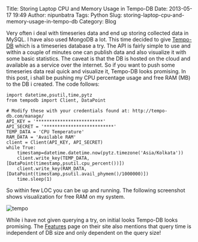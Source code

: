 Title: Storing Laptop CPU and Memory Usage in Tempo-DB
Date: 2013-05-17 19:49
Author: nipunbatra
Tags: Python
Slug: storing-laptop-cpu-and-memory-usage-in-tempo-db
Category: Blog

Very often i deal with timeseries data and end up storing collected data
in MySQL. I have also used MongoDB a lot. This time decided to give
[Tempo-DB][] which is a timeseries database a try. The API is fairly
simple to use and within a couple of minutes one can publish data and
also visualize it with some basic statistics. The caveat is that the DB
is hosted on the cloud and available as a service over the internet. So
if you want to push some timeseries data real quick and visualize it,
Tempo-DB looks promising. In this post, i shall be pushing my CPU
percentage usage and free RAM (MB) to the DB i created. The code
follows:

    import datetime,psutil,time,pytz
    from tempodb import Client, DataPoint

    # Modify these with your credentials found at: http://tempo-db.com/manage/
    API_KEY = '*************************'
    API_SECRET = '**************************'
    TEMP_DATA = 'CPU Temperature'
    RAM_DATA = 'Available RAM'
    client = Client(API_KEY, API_SECRET)
    while True:
        timestamp=datetime.datetime.now(pytz.timezone('Asia/Kolkata'))
        client.write_key(TEMP_DATA,[DataPoint(timestamp,psutil.cpu_percent())])
        client.write_key(RAM_DATA,[DataPoint(timestamp,psutil.avail_phymem()/1000000)])
        time.sleep(1)

So within few LOC you can be up and running. The following screenshot
shows visualization for free RAM on my system.

![tempo](http://nipunbatra.files.wordpress.com/2013/05/tempo.png?w=660)

While i have not given querying a try, on initial looks Tempo-DB looks
promising. The [Features][] page on their site also mentions that query
time is independent of DB size and only dependent on the query size!

  [Tempo-DB]: https://tempo-db.com/
  [Features]: https://tempo-db.com/features/
